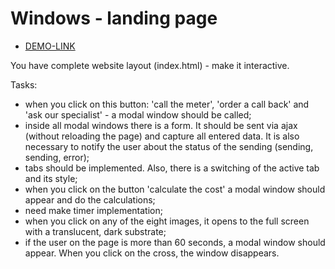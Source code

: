 # Windows - landing page

- [DEMO-LINK](https://mikhail-88.github.io/layout_windows_js/dist/index.html)

You have complete website layout (index.html) - make it interactive.

Tasks:
- when you click on this button: 'call the meter', 'order a call back' and 'ask our specialist' - a modal window should be called;
- inside all modal windows there is a form. It should be sent via ajax (without reloading the page) and capture all entered data. It is also necessary to notify the user about the status of the sending (sending, sending, error);
- tabs should be implemented. Also, there is a switching of the active tab and its style;
- when you click on the button 'calculate the cost' a modal window should appear and do the calculations;
- need make timer implementation;
- when you click on any of the eight images, it opens to the full screen with a translucent, dark substrate;
- if the user on the page is more than 60 seconds, a modal window should appear. When you click on the cross, the window disappears.